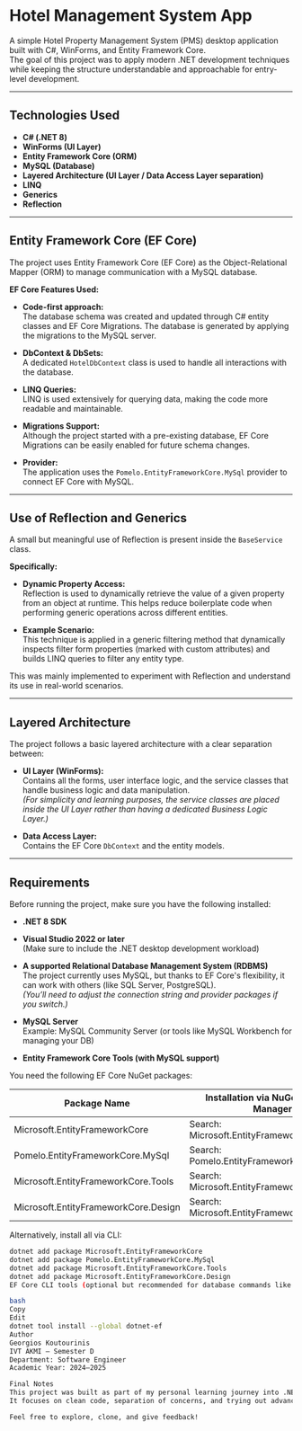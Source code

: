 # Hotel Management System App

A simple Hotel Property Management System (PMS) desktop application built with C#, WinForms, and Entity Framework Core.  
The goal of this project was to apply modern .NET development techniques while keeping the structure understandable and approachable for entry-level development.

---

## Technologies Used

- **C# (.NET 8)**
- **WinForms (UI Layer)**
- **Entity Framework Core (ORM)**
- **MySQL (Database)**
- **Layered Architecture (UI Layer / Data Access Layer separation)**
- **LINQ**
- **Generics**
- **Reflection**

---

## Entity Framework Core (EF Core)

The project uses Entity Framework Core (EF Core) as the Object-Relational Mapper (ORM) to manage communication with a MySQL database.

**EF Core Features Used:**

- **Code-first approach:**  
  The database schema was created and updated through C# entity classes and EF Core Migrations. The database is generated by applying the migrations to the MySQL server.

- **DbContext & DbSets:**  
  A dedicated `HotelDbContext` class is used to handle all interactions with the database.

- **LINQ Queries:**  
  LINQ is used extensively for querying data, making the code more readable and maintainable.

- **Migrations Support:**  
  Although the project started with a pre-existing database, EF Core Migrations can be easily enabled for future schema changes.

- **Provider:**  
  The application uses the `Pomelo.EntityFrameworkCore.MySql` provider to connect EF Core with MySQL.

---

## Use of Reflection and Generics

A small but meaningful use of Reflection is present inside the `BaseService` class.

**Specifically:**

- **Dynamic Property Access:**  
  Reflection is used to dynamically retrieve the value of a given property from an object at runtime. This helps reduce boilerplate code when performing generic operations across different entities.

- **Example Scenario:**  
  This technique is applied in a generic filtering method that dynamically inspects filter form properties (marked with custom attributes) and builds LINQ queries to filter any entity type.

This was mainly implemented to experiment with Reflection and understand its use in real-world scenarios.

---

## Layered Architecture

The project follows a basic layered architecture with a clear separation between:

- **UI Layer (WinForms):**  
  Contains all the forms, user interface logic, and the service classes that handle business logic and data manipulation.  
  *(For simplicity and learning purposes, the service classes are placed inside the UI Layer rather than having a dedicated Business Logic Layer.)*

- **Data Access Layer:**  
  Contains the EF Core `DbContext` and the entity models.

---

## Requirements

Before running the project, make sure you have the following installed:

- **.NET 8 SDK**

- **Visual Studio 2022 or later**  
  (Make sure to include the .NET desktop development workload)

- **A supported Relational Database Management System (RDBMS)**  
  The project currently uses MySQL, but thanks to EF Core's flexibility, it can work with others (like SQL Server, PostgreSQL).  
  *(You’ll need to adjust the connection string and provider packages if you switch.)*

- **MySQL Server**  
  Example: MySQL Community Server (or tools like MySQL Workbench for managing your DB)

- **Entity Framework Core Tools (with MySQL support)**

You need the following EF Core NuGet packages:

| Package Name                      | Installation via NuGet Package Manager          | Installation via CLI                           |
|----------------------------------|------------------------------------------------|-----------------------------------------------|
| Microsoft.EntityFrameworkCore     | Search: Microsoft.EntityFrameworkCore           | `dotnet add package Microsoft.EntityFrameworkCore`     |
| Pomelo.EntityFrameworkCore.MySql  | Search: Pomelo.EntityFrameworkCore.MySql        | `dotnet add package Pomelo.EntityFrameworkCore.MySql`  |
| Microsoft.EntityFrameworkCore.Tools| Search: Microsoft.EntityFrameworkCore.Tools    | `dotnet add package Microsoft.EntityFrameworkCore.Tools` |
| Microsoft.EntityFrameworkCore.Design| Search: Microsoft.EntityFrameworkCore.Design  | `dotnet add package Microsoft.EntityFrameworkCore.Design` |

Alternatively, install all via CLI:

```bash
dotnet add package Microsoft.EntityFrameworkCore
dotnet add package Pomelo.EntityFrameworkCore.MySql
dotnet add package Microsoft.EntityFrameworkCore.Tools
dotnet add package Microsoft.EntityFrameworkCore.Design
EF Core CLI tools (optional but recommended for database commands like migrations):

bash
Copy
Edit
dotnet tool install --global dotnet-ef
Author
Georgios Koutourinis
IVT AKMI – Semester D
Department: Software Engineer
Academic Year: 2024–2025

Final Notes
This project was built as part of my personal learning journey into .NET development, desktop app design, and database-driven applications.
It focuses on clean code, separation of concerns, and trying out advanced features like EF Core, LINQ, and Reflection, even at an entry level.

Feel free to explore, clone, and give feedback!

